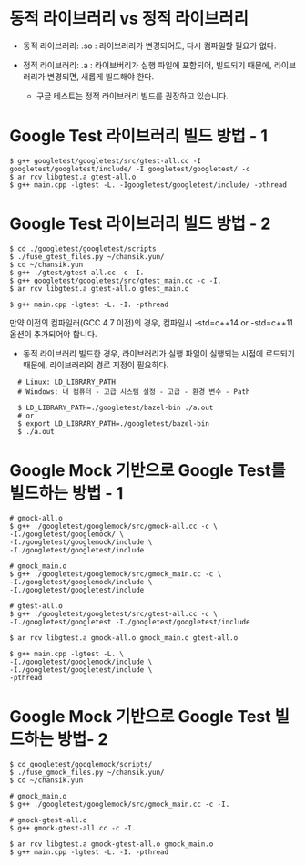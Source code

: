 
# 동적 라이브러리 vs 정적 라이브러리
- 동적 라이브러리: .so
  : 라이브러리가 변경되어도, 다시 컴파일할 필요가 없다.

- 정적 라이브러리: .a
  : 라이브버리가 실행 파일에 포함되어, 빌드되기 때문에, 라이브러리가 변경되면,
    새롭게 빌드해야 한다.
   - 구글 테스트는 정적 라이브러리 빌드를 권장하고 있습니다.


# Google Test 라이브러리 빌드 방법 - 1
```
$ g++ googletest/googletest/src/gtest-all.cc -I googletest/googletest/include/ -I googletest/googletest/ -c
$ ar rcv libgtest.a gtest-all.o
$ g++ main.cpp -lgtest -L. -Igoogletest/googletest/include/ -pthread

```

# Google Test 라이브러리 빌드 방법 - 2
```
$ cd ./googletest/googletest/scripts
$ ./fuse_gtest_files.py ~/chansik.yun/
$ cd ~/chansik.yun
$ g++ ./gtest/gtest-all.cc -c -I.
$ g++ googletest/googletest/src/gtest_main.cc -c -I.
$ ar rcv libgtest.a gtest-all.o gtest_main.o

$ g++ main.cpp -lgtest -L. -I. -pthread
```
만약 이전의 컴파일러(GCC 4.7 이전)의 경우, 컴파일시 -std=c++14 or -std=c++11 옵션이 추가되어야 합니다.

- 동적 라이브러리 빌드한 경우, 라이브러리가 실행 파일이 실행되는 시점에 로드되기 때문에, 라이브러리의 경로 지정이 필요하다.
```
  # Linux: LD_LIBRARY_PATH
  # Windows: 내 컴퓨터 - 고급 시스템 설정 - 고급 - 환경 변수 - Path 

  $ LD_LIBRARY_PATH=./googletest/bazel-bin ./a.out
  # or
  $ export LD_LIBRARY_PATH=./googletest/bazel-bin
  $ ./a.out

```
# Google Mock 기반으로 Google Test를 빌드하는 방법 - 1
```
# gmock-all.o
$ g++ ./googletest/googlemock/src/gmock-all.cc -c \
-I./googletest/googlemock/ \
-I./googletest/googlemock/include \
-I./googletest/googletest/include

# gmock_main.o
$ g++ ./googletest/googlemock/src/gmock_main.cc -c \
-I./googletest/googlemock/include \
-I./googletest/googletest/include

# gtest-all.o
$ g++ ./googletest/googletest/src/gtest-all.cc -c \
-I./googletest/googletest -I./googletest/googletest/include

$ ar rcv libgtest.a gmock-all.o gmock_main.o gtest-all.o

$ g++ main.cpp -lgtest -L. \
-I./googletest/googlemock/include \
-I./googletest/googletest/include \
-pthread
```
# Google Mock 기반으로 Google Test 빌드하는 방법- 2
```
$ cd googletest/googlemock/scripts/
$ ./fuse_gmock_files.py ~/chansik.yun/
$ cd ~/chansik.yun

# gmock_main.o
$ g++ ./googletest/googlemock/src/gmock_main.cc -c -I.

# gmock-gtest-all.o
$ g++ gmock-gtest-all.cc -c -I.

$ ar rcv libgtest.a gmock-gtest-all.o gmock_main.o
$ g++ main.cpp -lgtest -L. -I. -pthread
```

